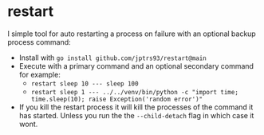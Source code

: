 # restart
I simple tool for auto restarting a process on failure with an optional backup process command:

* Install with `go install github.com/jptrs93/restart@main`
* Execute with a primary command and an optional secondary command for example: 
  * `restart sleep 10 --- sleep 100`
  * `restart sleep 1 --- ../../venv/bin/python -c "import time; time.sleep(10); raise Exception('random error')"`
* If you kill the restart process it will kill the processes of the command it has started. Unless you run the the `--child-detach` flag in which case it wont.
